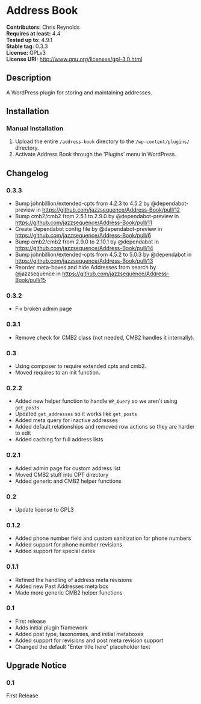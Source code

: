 # Address Book #
**Contributors:**      Chris Reynolds  
**Requires at least:** 4.4  
**Tested up to:**      4.9.1  
**Stable tag:**        0.3.3  
**License:**           GPLv3  
**License URI:**       http://www.gnu.org/licenses/gpl-3.0.html

## Description ##

A WordPress plugin for storing and maintaining addresses.

## Installation ##

### Manual Installation ###

1. Upload the entire `/address-book` directory to the `/wp-content/plugins/` directory.
2. Activate Address Book through the 'Plugins' menu in WordPress.

## Changelog ##

### 0.3.3 ###
* Bump johnbillion/extended-cpts from 4.2.3 to 4.5.2 by @dependabot-preview in https://github.com/jazzsequence/Address-Book/pull/12
* Bump cmb2/cmb2 from 2.5.1 to 2.9.0 by @dependabot-preview in https://github.com/jazzsequence/Address-Book/pull/11
* Create Dependabot config file by @dependabot-preview in https://github.com/jazzsequence/Address-Book/pull/6
* Bump cmb2/cmb2 from 2.9.0 to 2.10.1 by @dependabot in https://github.com/jazzsequence/Address-Book/pull/14
* Bump johnbillion/extended-cpts from 4.5.2 to 5.0.3 by @dependabot in https://github.com/jazzsequence/Address-Book/pull/13
* Reorder meta-boxes and hide Addresses from search by @jazzsequence in https://github.com/jazzsequence/Address-Book/pull/15

### 0.3.2 ###
* Fix broken admin page

### 0.3.1 ###
* Remove check for CMB2 class (not needed, CMB2 handles it internally).

### 0.3 ###
* Using composer to require extended cpts and cmb2.
* Moved requires to an init function.

### 0.2.2 ###
* Added new helper function to handle `WP_Query` so we aren't using `get_posts`
* Updated `get_addresses` so it works like `get_posts`
* Added meta query for inactive addresses
* Added default relationships and removed row actions so they are harder to edit
* Added caching for full address lists

### 0.2.1 ###
* Added admin page for custom address list
* Moved CMB2 stuff into CPT directory
* Added generic and CMB2 helper functions

### 0.2 ###
* Update license to GPL3

### 0.1.2 ###
* Added phone number field and custom sanitization for phone numbers
* Added support for phone number revisions
* Added support for special dates

### 0.1.1 ###
* Refined the handling of address meta revisions
* Added new Past Addresses meta box
* Made more generic CMB2 helper functions

### 0.1 ###
* First release
* Adds initial plugin framework
* Added post type, taxonomies, and initial metaboxes
* Added support for revisions and post meta revision support
* Changed the default "Enter title here" placeholder text

## Upgrade Notice ##

### 0.1 ###
First Release
